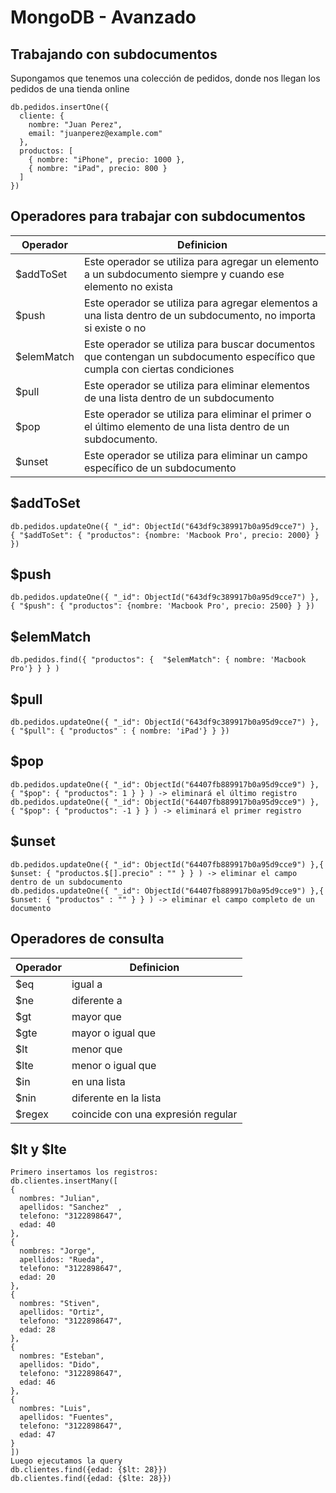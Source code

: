 # MongoDB - Avanzado

## Trabajando con subdocumentos
Supongamos que tenemos una colección de pedidos, donde nos llegan los pedidos de una tienda online
```
db.pedidos.insertOne({
  cliente: {
    nombre: "Juan Perez",
    email: "juanperez@example.com"
  },
  productos: [
    { nombre: "iPhone", precio: 1000 },
    { nombre: "iPad", precio: 800 }
  ]
})
```

## Operadores para trabajar con subdocumentos

|Operador|Definicion
|-------|----------|
|$addToSet| Este operador se utiliza para agregar un elemento a un subdocumento siempre y cuando ese elemento no exista|
|$push|Este operador se utiliza para agregar elementos a una lista dentro de un subdocumento, no importa si existe o no|
|$elemMatch| Este operador se utiliza para buscar documentos que contengan un subdocumento específico que cumpla con ciertas condiciones|
|$pull|Este operador se utiliza para eliminar elementos de una lista dentro de un subdocumento|
|$pop| Este operador se utiliza para eliminar el primer o el último elemento de una lista dentro de un subdocumento. |
|$unset|Este operador se utiliza para eliminar un campo específico de un subdocumento|

## $addToSet
```
db.pedidos.updateOne({ "_id": ObjectId("643df9c389917b0a95d9cce7") }, { "$addToSet": { "productos": {nombre: 'Macbook Pro', precio: 2000} } })
```
## $push
```
db.pedidos.updateOne({ "_id": ObjectId("643df9c389917b0a95d9cce7") }, { "$push": { "productos": {nombre: 'Macbook Pro', precio: 2500} } })
```
## $elemMatch
```
db.pedidos.find({ "productos": {  "$elemMatch": { nombre: 'Macbook Pro'} } } )
```

## $pull
```
db.pedidos.updateOne({ "_id": ObjectId("643df9c389917b0a95d9cce7") }, { "$pull": { "productos" : { nombre: 'iPad'} } })
```

## $pop
```
db.pedidos.updateOne({ "_id": ObjectId("64407fb889917b0a95d9cce9") }, { "$pop": { "productos": 1 } } ) -> eliminará el último registro
db.pedidos.updateOne({ "_id": ObjectId("64407fb889917b0a95d9cce9") }, { "$pop": { "productos": -1 } } ) -> eliminará el primer registro

```

## $unset
```
db.pedidos.updateOne({ "_id": ObjectId("64407fb889917b0a95d9cce9") },{ $unset: { "productos.$[].precio" : "" } } ) -> eliminar el campo dentro de un subdocumento
db.pedidos.updateOne({ "_id": ObjectId("64407fb889917b0a95d9cce9") },{ $unset: { "productos" : "" } } ) -> eliminar el campo completo de un documento
```

## Operadores de consulta

|Operador|Definicion
|-------|----------|
|$eq| igual a|
|$ne| diferente a|
|$gt| mayor que|
|$gte| mayor o igual que|
|$lt| menor que|
|$lte| menor o igual que|
|$in| en una lista|
|$nin| diferente en la lista|
|$regex|coincide con una expresión regular|


## $lt y $lte
```
Primero insertamos los registros:
db.clientes.insertMany([
{
  nombres: "Julian",
  apellidos: "Sanchez"  ,
  telefono: "3122898647", 
  edad: 40  
},
{
  nombres: "Jorge",
  apellidos: "Rueda",
  telefono: "3122898647",
  edad: 20  
},
{
  nombres: "Stiven",
  apellidos: "Ortiz",
  telefono: "3122898647",
  edad: 28  
},
{
  nombres: "Esteban",
  apellidos: "Dido",
  telefono: "3122898647",
  edad: 46  
},
{
  nombres: "Luis",
  apellidos: "Fuentes",
  telefono: "3122898647",
  edad: 47
}
])
Luego ejecutamos la query
db.clientes.find({edad: {$lt: 28}})
db.clientes.find({edad: {$lte: 28}})
```
